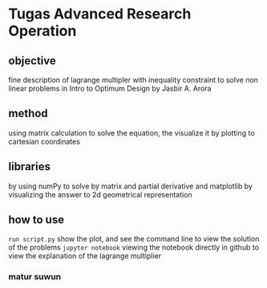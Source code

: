 # Tugas Advanced Research Operation 

## objective
fine description of lagrange multipler with inequality constraint to solve non linear problems in Intro to Optimum Design by Jasbir A. Arora

## method 
using matrix calculation to solve the equation, the visualize it by plotting to cartesian coordinates

## libraries 
by using numPy to solve by matrix and partial derivative and matplotlib by visualizing the answer to 2d geometrical representation  

## how to use 
`run script.py`
show the plot, and see the command line to view the solution of the problems
`jupyter notebook`
viewing the notebook directly in github to view the explanation of the lagrange multiplier 

### matur suwun
